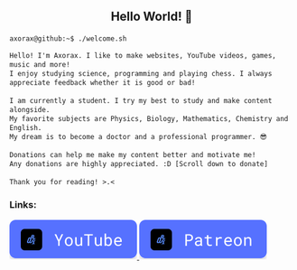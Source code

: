 <h2 align="center">Hello World! 👋</h2>

```console
axorax@github:~$ ./welcome.sh
```

```
Hello! I'm Axorax. I like to make websites, YouTube videos, games, music and more!
I enjoy studying science, programming and playing chess. I always appreciate feedback whether it is good or bad!

I am currently a student. I try my best to study and make content alongside.
My favorite subjects are Physics, Biology, Mathematics, Chemistry and English.
My dream is to become a doctor and a professional programmer. 😎

Donations can help me make my content better and motivate me!
Any donations are highly appreciated. :D [Scroll down to donate]

Thank you for reading! >.<
```

##### <h3>Links: </h3>

<a href="https://www.youtube.com/channel/UChNE29WeA7wbW5VC4JVb5Ag">
  <img src="buttons/youtube.svg">
</a>
<a href="https://patreon.com/axorax/">
  <img src="buttons/patreon.svg">
</a>

